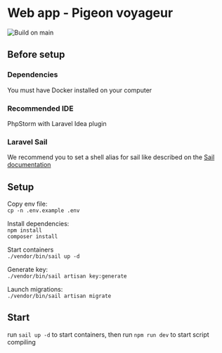 # Web app - Pigeon voyageur

![Build on main](https://github.com/pigeon-voyageur/webapp/actions/workflows/build-on-main.yml/badge.svg)

## Before setup

### Dependencies

You must have Docker installed on your computer

### Recommended IDE

PhpStorm with Laravel Idea plugin

### Laravel Sail

We recommend you to set a shell alias for sail like described on
the [Sail documentation](https://laravel.com/docs/10.x/sail#configuring-a-shell-alias)

## Setup

Copy env file:  
`cp -n .env.example .env`

Install dependencies:  
`npm install`  
`composer install`

Start containers  
`./vendor/bin/sail up -d`

Generate key:  
`./vendor/bin/sail artisan key:generate`

Launch migrations:  
`./vendor/bin/sail artisan migrate`

## Start

run `sail up -d` to start containers, then run `npm run dev` to start script compiling

